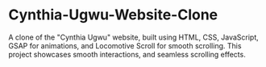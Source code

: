 # Cynthia-Ugwu-Website-Clone
A clone of the "Cynthia Ugwu" website, built using HTML, CSS, JavaScript, GSAP for animations, and Locomotive Scroll for smooth scrolling. This project showcases smooth interactions, and seamless scrolling effects.
